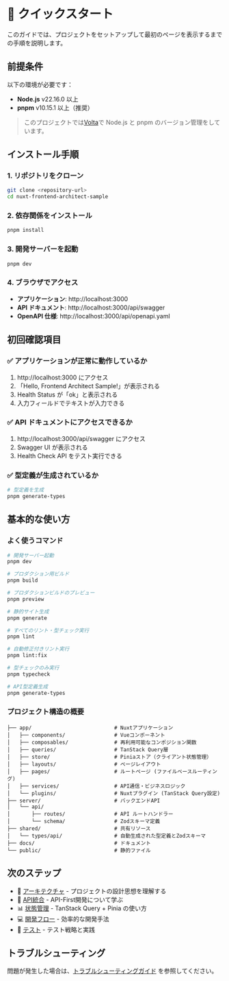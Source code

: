 # 🚀 クイックスタート

このガイドでは、プロジェクトをセットアップして最初のページを表示するまでの手順を説明します。

## 前提条件

以下の環境が必要です：

- **Node.js** v22.16.0 以上
- **pnpm** v10.15.1 以上（推奨）

> このプロジェクトでは[Volta](https://volta.sh/)で Node.js と pnpm のバージョン管理をしています。

## インストール手順

### 1. リポジトリをクローン

```bash
git clone <repository-url>
cd nuxt-frontend-architect-sample
```

### 2. 依存関係をインストール

```bash
pnpm install
```

### 3. 開発サーバーを起動

```bash
pnpm dev
```

### 4. ブラウザでアクセス

- **アプリケーション**: http://localhost:3000
- **API ドキュメント**: http://localhost:3000/api/swagger
- **OpenAPI 仕様**: http://localhost:3000/api/openapi.yaml

## 初回確認項目

### ✅ アプリケーションが正常に動作しているか

1. http://localhost:3000 にアクセス
2. 「Hello, Frontend Architect Sample!」が表示される
3. Health Status が「ok」と表示される
4. 入力フィールドでテキストが入力できる

### ✅ API ドキュメントにアクセスできるか

1. http://localhost:3000/api/swagger にアクセス
2. Swagger UI が表示される
3. Health Check API をテスト実行できる

### ✅ 型定義が生成されているか

```bash
# 型定義を生成
pnpm generate-types
```

## 基本的な使い方

### よく使うコマンド

```bash
# 開発サーバー起動
pnpm dev

# プロダクション用ビルド
pnpm build

# プロダクションビルドのプレビュー
pnpm preview

# 静的サイト生成
pnpm generate

# すべてのリント・型チェック実行
pnpm lint

# 自動修正付きリント実行
pnpm lint:fix

# 型チェックのみ実行
pnpm typecheck

# API型定義生成
pnpm generate-types
```

### プロジェクト構造の概要

```
├── app/                           # Nuxtアプリケーション
│   ├── components/                # Vueコンポーネント
│   ├── composables/               # 再利用可能なコンポジション関数
│   ├── queries/                   # TanStack Query層
│   ├── store/                     # Piniaストア（クライアント状態管理）
│   ├── layouts/                   # ページレイアウト
│   ├── pages/                     # ルートページ (ファイルベースルーティング)
│   ├── services/                  # API通信・ビジネスロジック
│   └── plugins/                   # Nuxtプラグイン (TanStack Query設定)
├── server/                        # バックエンドAPI
│   └── api/
│       ├── routes/                # API ルートハンドラー
│       └── schema/                # Zodスキーマ定義
├── shared/                        # 共有リソース
│   └── types/api/                 # 自動生成された型定義とZodスキーマ
├── docs/                          # ドキュメント
└── public/                        # 静的ファイル
```

## 次のステップ

- 📖 [アーキテクチャ](./architecture.md) - プロジェクトの設計思想を理解する
- 🔗 [API統合](./api-integration.md) - API-First開発について学ぶ
- 📊 [状態管理](./state-management.md) - TanStack Query + Pinia の使い方
- 💻 [開発フロー](./development.md) - 効率的な開発手法
- 🧪 [テスト](./testing.md) - テスト戦略と実践

## トラブルシューティング

問題が発生した場合は、[トラブルシューティングガイド](./troubleshooting.md) を参照してください。
